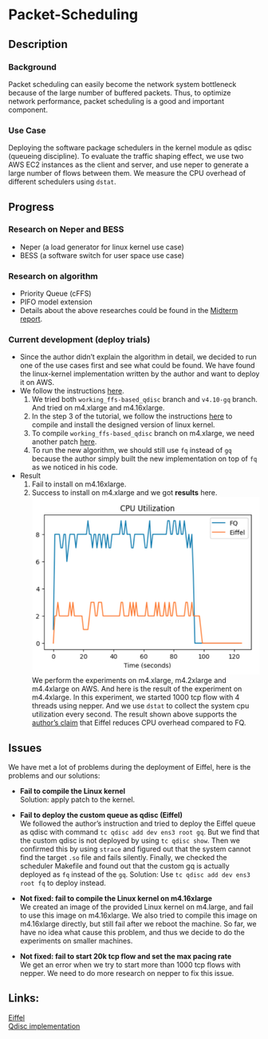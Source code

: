 Packet-Scheduling
===========================
## Description
### Background
Packet scheduling can easily become the network system bottleneck because of the large number of buffered packets. Thus, to optimize network performance, packet scheduling is a good and important component.

### Use Case
Deploying the software package schedulers in the kernel module as qdisc (queueing discipline). To evaluate the traffic shaping effect, we use two AWS EC2 instances as the client and server, and use neper to generate a large number of flows between them. We measure the CPU overhead of different schedulers using `dstat`.

## Progress
### Research on Neper and BESS
- Neper (a load generator for linux kernel use case)
- BESS (a software switch for user space use case)

### Research on algorithm
- Priority Queue (cFFS)
- PIFO model extension  
-  Details about the above researches could be found in the [Midterm report](https://docs.google.com/document/d/1EVX2nIhreSNcIEetghqFkokzMUnvDQfx9hfE8U013dM/edit?ts=5e619bad#heading=h.lx1fcchkkaqo).
### **Current development (deploy trials)**
- Since the author didn’t explain the algorithm in detail, we decided to run one of the use cases first and see what could be found. We have found the linux-kernel implementation written by the author and want to deploy it on AWS.
- We follow the instructions [here](https://saeed.github.io/eiffel/).
  1. We tried both `working_ffs-based_qdisc` branch and `v4.10-gq` branch. And tried on m4.xlarge and m4.16xlarge. 
  2. In the step 3 of the tutorial, we follow the instructions [here](https://www.freecodecamp.org/news/building-and-installing-the-latest-linux-kernel-from-source-6d8df5345980/) to compile and install the designed version of linux kernel.
  3. To compile `working_ffs-based_qdisc` branch on m4.xlarge, we need another patch [here](https://git.kernel.org/pub/scm/linux/kernel/git/torvalds/linux.git/diff/?id=474c90156c8dcc2fa815e6716cc9394d7930cb9c).
  4. To run the new algorithm, we should still use `fq` instead of `gq` because the author simply built the new implementation on top of `fq` as we noticed in his code.
- Result
  1. Fail to install on m4.16xlarge.
  2. Success to install on m4.xlarge and we got **results** here.
    ![image](https://github.com/14-760-S20-Team7/Packet-Scheduling/blob/master/image/FQ_Eiffel_CPU_Utilization.png)  
We perform the experiments on m4.xlarge, m4.2xlarge and m4.4xlarge on AWS. And here is the result of the experiment on m4.4xlarge. In this experiment, we started 1000 tcp flow with 4 threads using nepper. And we use `dstat` to collect the system cpu utilization every second. The result shown above supports the [author’s claim](https://www.usenix.org/system/files/nsdi19-saeed.pdf) that Eiffel reduces CPU overhead compared to FQ.

## Issues
We have met a lot of problems during the deployment of Eiffel, here is the problems and our solutions:
- **Fail to compile the Linux kernel**  
Solution: apply patch to the kernel.

- **Fail to deploy the custom queue as qdisc (Eiffel)**  
We followed the author’s instruction and tried to deploy the Eiffel queue as qdisc with command `tc qdisc add dev ens3 root gq`. But we find that the custom qdisc is not deployed by using `tc qdisc show`. Then we confirmed this by using `strace` and figured out that the system cannot find the target `.so` file and fails silently. Finally, we checked the scheduler Makefile and found out that the custom gq is actually deployed as `fq` instead of the `gq`.
Solution: Use `tc qdisc add dev ens3 root fq` to deploy instead.

- **Not fixed: fail to compile the Linux kernel on m4.16xlarge**  
We created an image of the provided Linux kernel on m4.large, and fail to use this image on m4.16xlarge. We also tried to compile this image on m4.16xlarge directly, but still fail after we reboot the machine. So far, we have no idea what cause this problem, and thus we decide to do the experiments on smaller machines.

- **Not fixed: fail to start 20k tcp flow and set the max pacing rate**  
We get an error when we try to start more than 1000 tcp flows with nepper. We need to do more research on nepper to fix this issue.



## Links:
[Eiffel](https://www.usenix.org/conference/nsdi19/presentation/saeed)  
[Qdisc implementation](https://github.com/saeed/eiffel_linux)  

